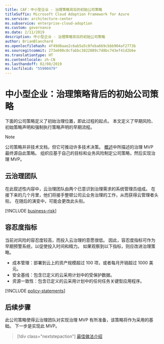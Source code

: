 ```yaml
---
title: CAF：中小型企业 - 治理策略背后的初始公司策略
titleSuffix: Microsoft Cloud Adoption Framework for Azure
ms.service: architecture-center
ms.subservice: enterprise-cloud-adoption
ms.custom: governance
ms.date: 2/11/2019
description: 中小型企业 - 治理策略背后的初始公司策略
author: BrianBlanchard
ms.openlocfilehash: 4f49d0aae2c6ab5a5c8feba669cbbb904af2773b
ms.sourcegitcommit: 273e690c0cfabbc3822089c7d8bc743ef41d2b6e
ms.translationtype: HT
ms.contentlocale: zh-CN
ms.lasthandoff: 02/08/2019
ms.locfileid: "55900479"
---
```

# <a name="small-to-medium-enterprise-initial-corporate-policy-behind-the-governance-strategy"></a>中小型企业：治理策略背后的初始公司策略

下面的公司策略定义了初始治理位置，即此过程的起点。 本文定义了早期风险、初始策略声明和强制执行策略声明的早期流程。

> [!NOTE]
>公司策略并非技术文档，但它可推动许多技术决策。 [概述](./overview.md)中所描述的治理 MVP 最终源自此策略。 组织应基于自己的目标和业务风险制定公司策略，然后实现治理 MVP。

## <a name="cloud-governance-team"></a>云治理团队

在此叙述性内容中，云治理团队由两个已意识到治理需求的系统管理员组成。 在接下来的几个月里，他们将接手整顿公司云业务治理的工作，从而获得云管理者头衔。 在随后的演变中，可能会更改此头衔。

[!INCLUDE [business-risk](../../../../../includes/cloud-adoption/governance/business-risks.md)]

## <a name="tolerance-indicators"></a>容忍度指标

当前对风险的容忍度较高，而投入云治理的意愿很低。 因此，容忍度指标可作为早期预警系统，以促使投入时间和精力。 如果观察到以下指标，则应改进治理策略。

- 成本管理：部署到云上的资产规模超过 100 项，或者每月开销超过 1000 美元。
- 安全基线：包含已定义的云采用计划中的受保护数据。
- 资源一致性：包含已定义的云采用计划中的任何任务关键型应用程序。

[!INCLUDE [policy-statements](../../../../../includes/cloud-adoption/governance/policy-statements.md)]

## <a name="next-steps"></a>后续步骤

此公司策略使得云治理团队对实现治理 MVP 有所准备，该策略将作为采用的基础。 下一步是实现此 MVP。

> [!div class="nextstepaction"]
> [最佳做法介绍](./best-practice-explained.md)